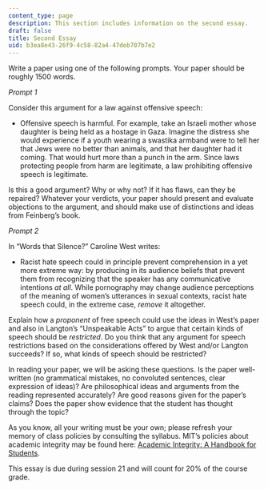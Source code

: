 ```yaml
---
content_type: page
description: This section includes information on the second essay.
draft: false
title: Second Essay
uid: b3ea8e43-26f9-4c58-82a4-47deb707b7e2
---
```

Write a paper using one of the following prompts. Your paper should be roughly 1500 words.

*Prompt 1*

Consider this argument for a law against offensive speech:

- Offensive speech is harmful. For example, take an Israeli mother whose daughter is being held as a hostage in Gaza. Imagine the distress she would experience if a youth wearing a swastika armband were to tell her that Jews were no better than animals, and that her daughter had it coming. That would hurt more than a punch in the arm. Since laws protecting people from harm are legitimate, a law prohibiting offensive speech is legitimate.

Is this a good argument? Why or why not? If it has flaws, can they be repaired? Whatever your verdicts, your paper should present and evaluate objections to the argument, and should make use of distinctions and ideas from Feinberg’s book.

*Prompt 2*

In “Words that Silence?” Caroline West writes:

- Racist hate speech could in principle prevent comprehension in a yet more extreme way: by producing in its audience beliefs that prevent them from recognizing that the speaker has any communicative intentions *at all*. While pornography may change audience perceptions of the meaning of women’s utterances in sexual contexts, racist hate speech could, in the extreme case, *remove* it altogether.

Explain how a *proponent* of free speech could use the ideas in West’s paper and also in Langton’s “Unspeakable Acts” to argue that certain kinds of speech should be *restricted*. Do you think that any argument for speech restrictions based on the considerations offered by West and/or Langton succeeds? If so, what kinds of speech should be restricted?

In reading your paper, we will be asking these questions. Is the paper well-written (no grammatical mistakes, no convoluted sentences, clear expression of ideas)? Are philosophical ideas and arguments from the reading represented accurately? Are good reasons given for the paper’s claims? Does the paper show evidence that the student has thought through the topic?

As you know, all your writing must be your own; please refresh your memory of class policies by consulting the syllabus. MIT’s policies about academic integrity may be found here: [Academic Integrity: A Handbook for Students](https://integrity.mit.edu/).

This essay is due during session 21 and will count for 20% of the course grade.